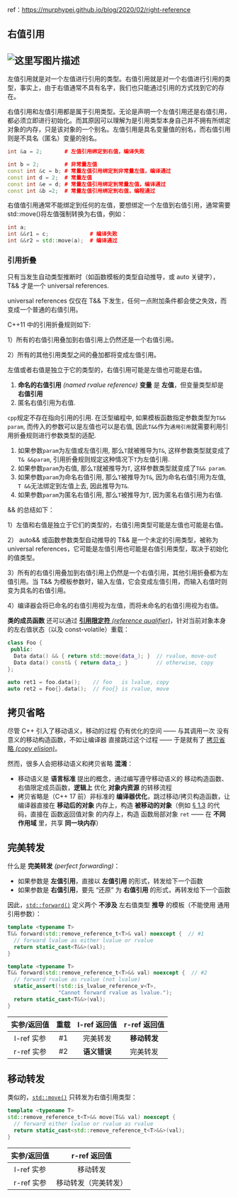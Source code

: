 ref：https://murphypei.github.io/blog/2020/02/right-reference

## 右值引用

## ![这里写图片描述](https://img-blog.csdn.net/20160727131907698)

左值引用就是对一个左值进行引用的类型。右值引用就是对一个右值进行引用的类型，事实上，由于右值通常不具有名字，我们也只能通过引用的方式找到它的存在。

右值引用和左值引用都是属于引用类型。无论是声明一个左值引用还是右值引用，都必须立即进行初始化。而其原因可以理解为是引用类型本身自己并不拥有所绑定对象的内存，只是该对象的一个别名。左值引用是具名变量值的别名，而右值引用则是不具名（匿名）变量的别名。

```c++
int &a = 2;       # 左值引用绑定到右值，编译失败

int b = 2;        # 非常量左值
const int &c = b; # 常量左值引用绑定到非常量左值，编译通过
const int d = 2;  # 常量左值
const int &e = d; # 常量左值引用绑定到常量左值，编译通过
const int &b =2;  # 常量左值引用绑定到右值，编程通过
```

右值值引用通常不能绑定到任何的左值，要想绑定一个左值到右值引用，通常需要std::move()将左值强制转换为右值，例如：

```cpp
int a;
int &&r1 = c;             # 编译失败
int &&r2 = std::move(a);  # 编译通过
```

### 引用折叠

只有当发生自动类型推断时（如函数模板的类型自动推导，或 auto 关键字）， T&& 才是一个 universal references.

universal references 仅仅在 T&& 下发生，任何一点附加条件都会使之失效，而变成一个普通的右值引用。

C++11 中的引用折叠规则如下:

1）所有的右值引用叠加到右值引用上仍然还是一个右值引用。

2）所有的其他引用类型之间的叠加都将变成左值引用。

左值或者右值是独立于它的类型的，右值引用可能是左值也可能是右值。

1. **命名的右值引用** *(named rvalue reference)* **变量** 是 **左值**，但变量类型却是 **右值引用**
2. 匿名右值引用为右值.

`cpp`规定不存在指向引用的引用. 在泛型编程中, 如果模板函数指定参数类型为`T&& param`, 而传入的参数可以是左值也可以是右值, 因此`T&&`作为`通用引用`就需要利用引用折叠规则进行参数类型的适配.

1. 如果参数`param`为左值或左值引用, 那么`T`就被推导为`T&`, 这样参数类型就变成了`T& &&param`, 引用折叠规则规定这种情况下`T`为左值引用.
2. 如果参数`param`为右值, 那么`T`就被推导为`T`, 这样参数类型就变成了`T&& param`.
3. 如果参数`param`为命名右值引用, 那么`T`被推导为`T&`, 因为命名右值引用为左值, `T &&`无法绑定到左值上去, 因此推导为`T&`.
4. 如果参数`param`为匿名右值引用, 那么`T`被推导为`T`, 因为匿名右值引用为右值.

&& 的总结如下：

1）左值和右值是独立于它们的类型的，右值引用类型可能是左值也可能是右值。

2） auto&& 或函数参数类型自动推导的 T&& 是一个未定的引用类型，被称为 universal references，它可能是左值引用也可能是右值引用类型，取决于初始化的值类型。

3）所有的右值引用叠加到右值引用上仍然是一个右值引用，其他引用折叠都为左值引用。当 T&& 为模板参数时，输入左值，它会变成左值引用，而输入右值时则变为具名的右值引用。

4）编译器会将已命名的右值引用视为左值，而将未命名的右值引用视为右值。

**类的成员函数** 还可以通过 [**引用限定符** *(reference qualifier)*](https://en.cppreference.com/w/cpp/language/member_functions#const-.2C_volatile-.2C_and_ref-qualified_member_functions)，针对当前对象本身的左右值状态（以及 const-volatile）重载：

```c++
class Foo {
 public:
  Data data() && { return std::move(data_); }  // rvalue, move-out
  Data data() const& { return data_; }         // otherwise, copy
};

auto ret1 = foo.data();    // foo   is lvalue, copy
auto ret2 = Foo{}.data();  // Foo{} is rvalue, move
```



## 拷贝省略

尽管 C++ 引入了移动语义，移动的过程 仍有优化的空间 —— 与其调用一次 没有意义的移动构造函数，不如让编译器 直接跳过这个过程 —— 于是就有了 [拷贝省略 *(copy elision)*](https://en.cppreference.com/w/cpp/language/copy_elision)。

然而，很多人会把移动语义和拷贝省略 **混淆**：

- 移动语义是 **语言标准** 提出的概念，通过编写遵守移动语义的 移动构造函数、右值限定成员函数，**逻辑上** 优化 **对象内资源** 的转移流程
- 拷贝省略是（C++ 17 前）非标准的 **编译器优化**，跳过移动/拷贝构造函数，让编译器直接在 **移动后的对象** 内存上，构造 **被移动的对象**（例如 [§ 1.3](https://bot-man-jl.github.io/articles/?post=2018/Cpp-Rvalue-Reference#误解-移动非引用返回值) 的代码，直接在 函数返回值对象 的内存上，构造 函数局部对象 `ret` —— 在 **不同作用域** 里，共享 **同一块内存**）

## 完美转发

什么是 **完美转发** *(perfect forwarding)*：

- 如果参数是 **左值引用**，直接以 **左值引用** 的形式，转发给下一个函数
- 如果参数是 **右值引用**，要先 “还原” 为 **右值引用** 的形式，再转发给下一个函数

因此，[`std::forward()`](https://en.cppreference.com/w/cpp/utility/forward) 定义两个 **不涉及** 左右值类型 **推导** 的模板（不能使用 通用引用参数）：

```c++
template <typename T>
T&& forward(std::remove_reference_t<T>& val) noexcept {  // #1
  // forward lvalue as either lvalue or rvalue
  return static_cast<T&&>(val);
}

template <typename T>
T&& forward(std::remove_reference_t<T>&& val) noexcept {  // #2
  // forward rvalue as rvalue (not lvalue)
  static_assert(!std::is_lvalue_reference_v<T>,
                "Cannot forward rvalue as lvalue.");
  return static_cast<T&&>(val);
}
```

| 实参/返回值 | 重载 | l-ref 返回值 | r-ref 返回值 |
| :---------: | :--: | :----------: | :----------: |
| l-ref 实参  |  #1  |   完美转发   | **移动转发** |
| r-ref 实参  |  #2  | **语义错误** |   完美转发   |

## 移动转发

类似的，[`std::move()`](https://en.cppreference.com/w/cpp/utility/move) 只转发为右值引用类型：

```c++
template <typename T>
std::remove_reference_t<T>&& move(T&& val) noexcept {
  // forward either lvalue or rvalue as rvalue
  return static_cast<std::remove_reference_t<T>&&>(val);
}
```

| 实参/返回值 |     r-ref 返回值     |
| :---------: | :------------------: |
| l-ref 实参  |       移动转发       |
| r-ref 实参  | 移动转发（完美转发） |